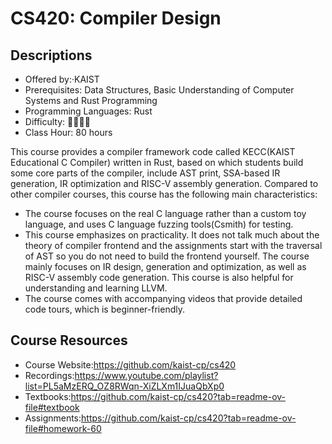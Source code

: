 # CS420: Compiler Design

## Descriptions

- Offered by:·KAIST
- Prerequisites: Data Structures, Basic Understanding of Computer Systems and Rust Programming
- Programming Languages: Rust
- Difficulty: 🌟🌟🌟🌟
- Class Hour: 80 hours

This course provides a compiler framework code called KECC(KAIST Educational C Compiler) written in Rust, based on which students build some core parts of the compiler, include AST print, SSA-based IR generation, IR optimization and RISC-V assembly generation. Compared to other compiler courses, this course has the following main characteristics:

- The course focuses on the real C language rather than a custom toy language, and uses C language fuzzing tools(Csmith) for testing.
- This course emphasizes on practicality. It does not talk much about the theory of compiler frontend and the assignments start with the traversal of AST so you do not need to build the frontend yourself. The course mainly focuses on IR design, generation and optimization, as well as RISC-V assembly code generation. This course is also helpful for understanding and learning LLVM.
- The course comes with accompanying videos that provide detailed code tours, which is beginner-friendly.

## Course Resources

- Course Website:<https://github.com/kaist-cp/cs420>
- Recordings:<https://www.youtube.com/playlist?list=PL5aMzERQ_OZ8RWqn-XiZLXm1IJuaQbXp0>
- Textbooks:<https://github.com/kaist-cp/cs420?tab=readme-ov-file#textbook>
- Assignments:<https://github.com/kaist-cp/cs420?tab=readme-ov-file#homework-60>
